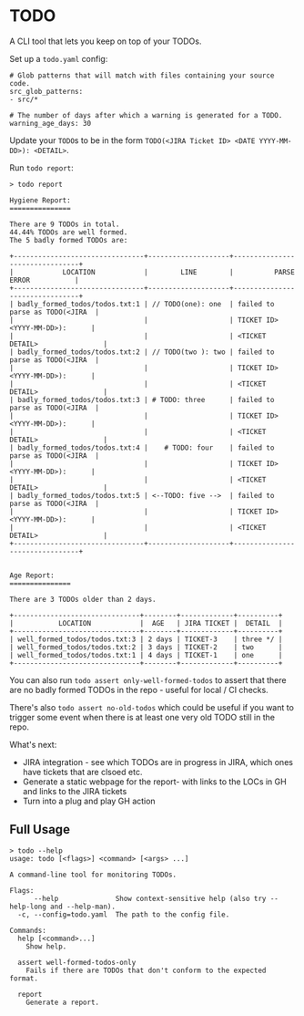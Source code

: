 # TODO

A CLI tool that lets you keep on top of your TODOs.

Set up a `todo.yaml` config:
```
# Glob patterns that will match with files containing your source code.
src_glob_patterns:
- src/*

# The number of days after which a warning is generated for a TODO.
warning_age_days: 30
```

Update your `TODO`s to be in the form `TODO(<JIRA Ticket ID> <DATE YYYY-MM-DD>): <DETAIL>`.

Run `todo report`:
```
> todo report

Hygiene Report:
===============

There are 9 TODOs in total.
44.44% TODOs are well formed.
The 5 badly formed TODOs are:

+--------------------------------+--------------------+--------------------------------+
|            LOCATION            |        LINE        |          PARSE ERROR           |
+--------------------------------+--------------------+--------------------------------+
| badly_formed_todos/todos.txt:1 | // TODO(one): one  | failed to parse as TODO(<JIRA  |
|                                |                    | TICKET ID> <YYYY-MM-DD>):      |
|                                |                    | <TICKET DETAIL>                |
| badly_formed_todos/todos.txt:2 | // TODO(two ): two | failed to parse as TODO(<JIRA  |
|                                |                    | TICKET ID> <YYYY-MM-DD>):      |
|                                |                    | <TICKET DETAIL>                |
| badly_formed_todos/todos.txt:3 | # TODO: three      | failed to parse as TODO(<JIRA  |
|                                |                    | TICKET ID> <YYYY-MM-DD>):      |
|                                |                    | <TICKET DETAIL>                |
| badly_formed_todos/todos.txt:4 |    # TODO: four    | failed to parse as TODO(<JIRA  |
|                                |                    | TICKET ID> <YYYY-MM-DD>):      |
|                                |                    | <TICKET DETAIL>                |
| badly_formed_todos/todos.txt:5 | <--TODO: five -->  | failed to parse as TODO(<JIRA  |
|                                |                    | TICKET ID> <YYYY-MM-DD>):      |
|                                |                    | <TICKET DETAIL>                |
+--------------------------------+--------------------+--------------------------------+


Age Report:
===============

There are 3 TODOs older than 2 days.

+-------------------------------+--------+-------------+----------+
|           LOCATION            |  AGE   | JIRA TICKET |  DETAIL  |
+-------------------------------+--------+-------------+----------+
| well_formed_todos/todos.txt:3 | 2 days | TICKET-3    | three */ |
| well_formed_todos/todos.txt:2 | 3 days | TICKET-2    | two      |
| well_formed_todos/todos.txt:1 | 4 days | TICKET-1    | one      |
+-------------------------------+--------+-------------+----------+

```

You can also run `todo assert only-well-formed-todos` to assert that there are no badly formed TODOs in the repo - useful for local / CI checks.

There's also `todo assert no-old-todos` which could be useful if you want to trigger some event when there is at least one very old TODO still in the repo.

What's next:
* JIRA integration - see which TODOs are in progress in JIRA, which ones have tickets that are clsoed etc.
* Generate a static webpage for the report- with links to the LOCs in GH and links to the JIRA tickets
* Turn into a plug and play GH action

## Full Usage

```
> todo --help
usage: todo [<flags>] <command> [<args> ...]

A command-line tool for monitoring TODOs.

Flags:
      --help              Show context-sensitive help (also try --help-long and --help-man).
  -c, --config=todo.yaml  The path to the config file.

Commands:
  help [<command>...]
    Show help.

  assert well-formed-todos-only
    Fails if there are TODOs that don't conform to the expected format.

  report
    Generate a report.
```
